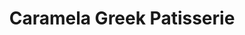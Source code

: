 ---
title: "Caramela Greek Patisserie"
url: /bad-homburg-v-d-hoehe/caramela-greek-patisserie/
shop: Konditorei
---